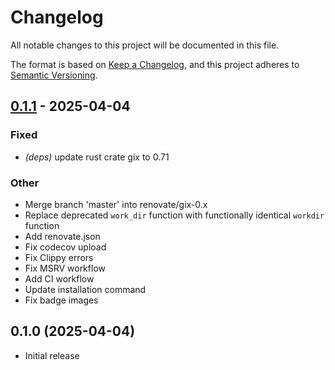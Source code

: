 # Changelog
All notable changes to this project will be documented in this file.

The format is based on [Keep a Changelog](https://keepachangelog.com/en/1.0.0/),
and this project adheres to [Semantic Versioning](https://semver.org/spec/v2.0.0.html).

## [0.1.1](https://github.com/felixpackard/cargo-test-changed/compare/v0.1.0...v0.1.1) - 2025-04-04

### Fixed

- *(deps)* update rust crate gix to 0.71

### Other

- Merge branch 'master' into renovate/gix-0.x
- Replace deprecated `work_dir` function with functionally identical `workdir` function
- Add renovate.json
- Fix codecov upload
- Fix Clippy errors
- Fix MSRV workflow
- Add CI workflow
- Update installation command
- Fix badge images

## 0.1.0 (2025-04-04)
- Initial release
